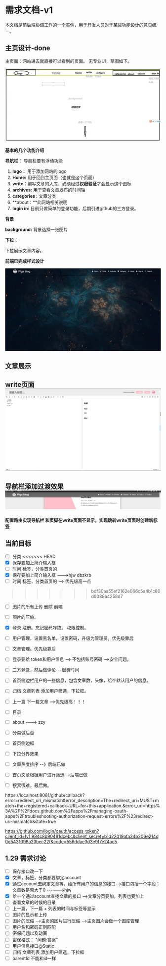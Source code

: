 # 需求文档-v1

本文档是前后端协调工作的一个实例，用于开发人员对于某些功能设计的意见统一。

## 主页设计-done

主页面：网站进去就直接可以看到的页面。
无专业UI，草图如下。

![主页草图](.\picture\主页草图.jpg)

**基本的几个功能介绍**

**导航栏**：
导航栏要有浮动功能

1. **logo：** 用于添加网站的logo
2. **Home:** 用于回到主页面（也就是这个页面）
3. **write**：编写文章的入库，必须经过**权限验证**才会显示这个图标
4. **archives:** 用于查看文章发布的时间轴
5. **categories :** 文章分类
6. **about：**此网站相关说明
7. **login in:** 目前只做简单的登录功能，后期引进github的三方登录。

**背景**

**background:** 背景选择一张图片

**下拉：**

下拉展示文章内容。



**前端已完成样式设计**

![主页样式](.\picture\主页样式.png)

## 文章展示  





## write页面  ![辑文章页面基础布](.\picture\编辑文章页面基础布局.png)



## 导航栏添加过渡效果![态na](.\picture\动态nav.png)



#### 配置路由实现导航栏 和页脚在write页面不显示，实现跳转write页面时创建新标签





## 当前目标

- [ ] 分类
<<<<<<< HEAD
- [x] 保存要加上简介输入框
- [ ] 时间 标签，分类首页的
- [x] 保存要加上简介输入框  --->hjw dbzkrb
- [ ] 时间 标签，分类首页的  --> 优先级高一点
>>>>>>> bdf30aa55ef2162e066c5a4b1c80d9088a4258d7
- [ ] 图片的所有上传 删除 前端
- [ ] 图片的压缩。
- [x] 登录 注册。忘记密码咋搞。
    权限控制。
- [ ] 用户管理，设置黑名单，设置密码，升级为管理员。优先级靠后
- [ ] 文章管理。优先级靠后
- [ ] 登录要给 token和用户信息 --> 不包括账号密码 -->安全问题。
- [ ] 三方登录，然后做评论---很费时间
- [ ] 首页侧边栏用户的一些信息，包含文章数，头像，给个默认用户的信息。
- [ ] 归档 文章列表 添加用户筛选，下拉框。
- [ ] 上一篇 下一篇文章  -->优先级高！！！
- [ ] 目录
- [ ] about   ---> zzy
- [ ] 分类做后台
- [ ] 首页侧边框
- [ ] 下拉分界效果
- [ ] 文章热度排序 --》后端已做
- [ ] 首页文章根据用户进行筛选-->后端已做
- [ ] 搜索很难，最后做。



https://localhost:8081/github/callback?error=redirect_uri_mismatch&error_description=The+redirect_uri+MUST+match+the+registered+callback+URL+for+this+application.&error_uri=https%3A%2F%2Fdocs.github.com%2Fapps%2Fmanaging-oauth-apps%2Ftroubleshooting-authorization-request-errors%2F%23redirect-uri-mismatch&state=true





https://github.com/login/oauth/access_token?client_id=Iv1.984c8b90481dcebc&client_secret=b1d22019afa34b206e214d0d5431098a23bec22f&code=556ddae3d3e9f7e24ac5





## 1.29 需求讨论

- [ ]  保存接口改一下
- [x] 文章，标签，分类都要绑定account
- [x] 通过account去绑定文章等，给所有用户的信息的接口——>接口包括一个字段：文章数是否大于0 ------>hjw
- [x] 给一个通过account查找文章的接口  —->文章分页要加，列表也要加上
- [ ] 查看文章的时候的目录
- [ ] 上一篇，下一篇 + 列表的时间与标签等显示
- [ ] 图片的显示和上传
- [ ] 图片的压缩   ——>主页的图片进行压缩   ——>主页图片会做一个图库管理
- [ ]  用户名和密码正则匹配
- [ ]  密保问题以及动画
- [ ]  密保格式： "问题:答案"
- [ ] 用户信息接口@Static 
- [ ] 归档 文章列表 添加用户筛选，下拉框
- [ ] parentId 不能和id一样